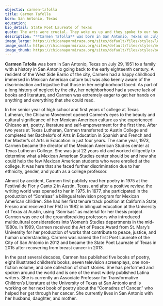 ```yaml
---
objectid: carmen-tafolla
title: Carmen Tafolla
born: San Antonio, Texas
education:
bio_detail: State Poet Laureate of Texas
quote: The arts were crucial. They woke us up and they spoke to our hearts and they’re the true revolution.
description: "**Carmen Tafolla** was born in San Antonio, Texas on July 29, 1951 to a family with a history in San Antonio going back to the early eighteenth century. A resident of the West Side Barrio of the city, Carmen had a happy childhood immersed in Mexican American culture but was also keenly aware of the discrimination and injustice that those in her neighborhood faced. As part of a long history of neglect by the city, her neighborhood had a severe lack of books and literature, and Carmen was extremely eager to get her hands on anything and everything that she could read."
image_large: https://chicanapormiraza.org/sites/default/files/styles/large/public/Screen%20Shot%202015-10-27%20at%202.26.38%20PM.png
image_small: https://chicanapormiraza.org/sites/default/files/styles/medium/public/Screen%20Shot%202015-10-27%20at%202.26.38%20PM.png
image_thumb: https://chicanapormiraza.org/sites/default/files/styles/square_thumbnail/public/Screen%20Shot%202015-10-27%20at%202.26.38%20PM.png
---
```


**Carmen Tafolla** was born in San Antonio, Texas on July 29, 1951 to a family with a history in San Antonio going back to the early eighteenth century. A resident of the West Side Barrio of the city, Carmen had a happy childhood immersed in Mexican American culture but was also keenly aware of the discrimination and injustice that those in her neighborhood faced. As part of a long history of neglect by the city, her neighborhood had a severe lack of books and literature, and Carmen was extremely eager to get her hands on anything and everything that she could read.

In her senior year of high school and first years of college at Texas Lutheran, the Chicano Movement opened Carmen’s eyes to the beauty and cultural significance of her Mexican American culture as she experienced Chicano art, poetry, literature and self-empowerment for the first time. After two years at Texas Lutheran, Carmen transferred to Austin College and completed her Bachelor’s of Arts in Education in Spanish and French and her Master’s of Arts in Education in just four years. The same year, 1973, Carmen became the director of the Mexican American Studies center at Texas Lutheran College. She was just 22 years old and worked diligently to determine what a Mexican American Studies center should be and how she could help the few Mexican American students who were enrolled at the college. It was here that she faced further discrimination due to her ethnicity, gender, and youth as a college professor.

Almost by accident, Carmen first publicly read her poetry in 1975 at the Festival de Flor y Canto 2 in Austin, Texas, and after a positive review, the writing world was opened to her in 1975. In 1977, she participated in the production of “Sonrisas” a bilingual television program for Mexican American children. She had her first tenure track position at California State, Fresno and received her PhD in 1982 in bilingual education at the University of Texas at Austin, using “Sonrisas” as material for her thesis project. Carmen was one of the groundbreaking professors who introduced multicultural considerations into Women’s Studies departments in the mid-1980s. In 1999, Carmen received the Art of Peace Award from St. Mary’s University for her production of works that contribute to peace, justice, and human understanding. Carmen was named the first Poet Laureate of the City of San Antonio in 2012 and became the State Poet Laureate of Texas in 2015 after recovering from breast cancer in 2013.

In the past several decades, Carmen has published five books of poetry, eight illustrated children’s books, seven television screenplays, one non-fiction volume, and one collection of short stories. She has performed and spoken around the world and is one of the most widely published Latina writers. She is currently an Associate Professor for Transformative Children’s Literature at the University of Texas at San Antonio and is working on her next book of poetry about the “Comadres of Cancer,” who helped her get through her cancer. She currently lives in San Antonio with her husband, daughter, and mother.
